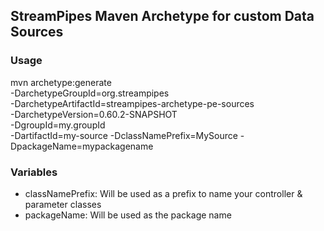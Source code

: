 <!--
  ~ Copyright 2018 FZI Forschungszentrum Informatik
  ~
  ~ Licensed under the Apache License, Version 2.0 (the "License");
  ~ you may not use this file except in compliance with the License.
  ~ you may obtain a copy of the License at
  ~
  ~     http://www.apache.org/licenses/LICENSE-2.0
  ~
  ~ Unless required by applicable law or agreed to in writing, software
  ~ distributed under the License is distributed on an "AS IS" BASIS,
  ~ WITHOUT WARRANTIES OR CONDITIONS OF ANY KIND, either express or implied.
  ~ See the License for the specific language governing permissions and
  ~ limitations under the License.
  ~
  -->

## StreamPipes Maven Archetype for custom Data Sources

### Usage

mvn archetype:generate                                  \
			-DarchetypeGroupId=org.streampipes                \
			-DarchetypeArtifactId=streampipes-archetype-pe-sources         \
			-DarchetypeVersion=0.60.2-SNAPSHOT                \
			-DgroupId=my.groupId \
			-DartifactId=my-source
			-DclassNamePrefix=MySource
			-DpackageName=mypackagename
			
### Variables

* classNamePrefix: Will be used as a prefix to name your controller & parameter classes
* packageName: Will be used as the package name

